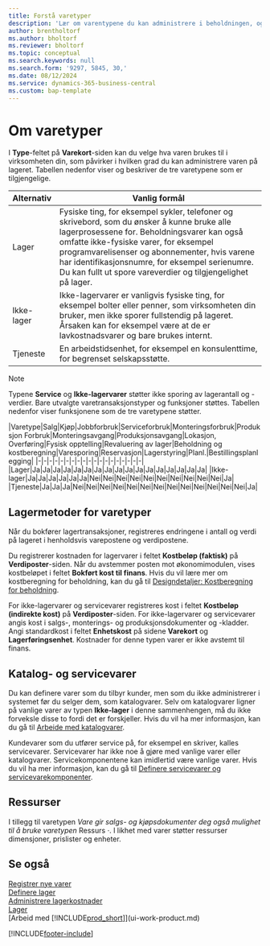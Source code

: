```yaml
---
title: Forstå varetyper
description: 'Lær om varentypene du kan administrere i beholdningen, og innvirkningen til typene. Du kan justere lagerverdien for en vare med lagermetoden FIFO eller Gjennomsnitt, når varekost endres av andre årsaker enn transaksjoner.'
author: brentholtorf
ms.author: bholtorf
ms.reviewer: bholtorf
ms.topic: conceptual
ms.search.keywords: null
ms.search.form: '9297, 5845, 30,'
ms.date: 08/12/2024
ms.service: dynamics-365-business-central
ms.custom: bap-template
---
```

# Om varetyper

I **Type**-feltet på **Varekort**-siden kan du velge hva varen brukes til i virksomheten din, som påvirker i hvilken grad du kan administrere varen på lageret. Tabellen nedenfor viser og beskriver de tre varetypene som er tilgjengelige.

|Alternativ|Vanlig formål|
|------|-----------|
|Lager|Fysiske ting, for eksempel sykler, telefoner og skrivebord, som du ønsker å kunne bruke alle lagerprosessene for. Beholdningsvarer kan også omfatte ikke-fysiske varer, for eksempel programvarelisenser og abonnementer, hvis varene har identifikasjonsnumre, for eksempel serienumre. Du kan fullt ut spore vareverdier og tilgjengelighet på lager.|
|Ikke-lager|Ikke-lagervarer er vanligvis fysiske ting, for eksempel bolter eller penner, som virksomheten din bruker, men ikke sporer fullstendig på lageret. Årsaken kan for eksempel være at de er lavkostnadsvarer og bare brukes internt.|
|Tjeneste|En arbeidstidsenhet, for eksempel en konsulenttime, for begrenset selskapsstøtte.|

> [!NOTE]
> Typene **Service** og **Ikke-lagervarer** støtter ikke sporing av lagerantall og -verdier. Bare utvalgte varetransaksjonstyper og funksjoner støttes. Tabellen nedenfor viser funksjonene som de tre varetypene støtter.

|Varetype|Salg|Kjøp|Jobbforbruk|Serviceforbruk|Monteringsforbruk|Produksjon Forbruk|Monteringsavgang|Produksjonsavgang|Lokasjon, Overføring|Fysisk opptelling|Revaluering av lager|Beholdning og kostberegning|Varesporing|Reservasjon|Lagerstyring|Planl.|Bestillingsplanlegging|
|-|-|-|-|-|-|-|-|-|-|-|-|-|-|-|-|-|-|-|
|Lager|Ja|Ja|Ja|Ja|Ja|Ja|Ja|Ja|Ja|Ja|Ja|Ja|Ja|Ja|Ja|Ja|Ja|
|Ikke-lager|Ja|Ja|Ja|Ja|Ja|Ja|Nei|Nei|Nei|Nei|Nei|Nei|Nei|Nei|Nei|Nei|Ja|
|Tjeneste|Ja|Ja|Ja|Nei|Nei|Nei|Nei|Nei|Nei|Nei|Nei|Nei|Nei|Nei|Nei|Nei|Ja|

## Lagermetoder for varetyper

Når du bokfører lagertransaksjoner, registreres endringene i antall og verdi på lageret i henholdsvis varepostene og verdipostene.

Du registrerer kostnaden for lagervarer i feltet **Kostbeløp (faktisk)** på **Verdiposter**-siden. Når du avstemmer posten mot økonomimodulen, vises kostbeløpet i feltet **Bokført kost til finans**. Hvis du vil lære mer om kostberegning for beholdning, kan du gå til [Designdetaljer: Kostberegning for beholdning](design-details-inventory-costing.md).

For ikke-lagervarer og servicevarer registreres kost i feltet **Kostbeløp (indirekte kost)** på **Verdiposter**-siden. For ikke-lagervarer og servicevarer angis kost i salgs-, monterings- og produksjonsdokumenter og -kladder. Angi standardkost i feltet **Enhetskost** på sidene **Varekort** og **Lagerføringsenhet**. Kostnader for denne typen varer er ikke avstemt til finans.

## Katalog- og servicevarer

Du kan definere varer som du tilbyr kunder, men som du ikke administrerer i systemet før du selger dem, som katalogvarer. Selv om katalogvarer ligner på vanlige varer av typen **Ikke-lager** i denne sammenhengen, må du ikke forveksle disse to fordi det er forskjeller. Hvis du vil ha mer informasjon, kan du gå til [Arbeide med katalogvarer](inventory-how-work-nonstock-items.md).

Kundevarer som du utfører service på, for eksempel en skriver, kalles servicevarer. Servicevarer har ikke noe å gjøre med vanlige varer eller katalogvarer. Servicekomponentene kan imidlertid være vanlige varer. Hvis du vil ha mer informasjon, kan du gå til [Definere servicevarer og servicevarekomponenter](service-how-setup-service-items.md).

## Ressurser

I tillegg til varetypen *Vare gir salgs- og kjøpsdokumenter deg også mulighet til å bruke varetypen* Ressurs *·*. I likhet med varer støtter ressurser dimensjoner, prislister og enheter. <!--With introduction of types *Service* and *Non-Inventory* we do not have any intention to add any extra capabilities for type Resource in purchase and sales processes. We recommend using items of applicable type instead. Resources will continue get new functionality to track the time and effort that is involved with performing and providing services and will stay important part of project and service management. Because many partner solutions use resources, we do not plan to deprecate them in the sales or purchase documents.-->

## Se også

[Registrer nye varer](inventory-how-register-new-items.md)  
[Definere lager](inventory-setup-inventory.md)  
[Administrere lagerkostnader](finance-manage-inventory-costs.md)  
[Lager](inventory-manage-inventory.md)  
[Arbeid med [!INCLUDE[prod_short](includes/prod_short.md)]](ui-work-product.md)

[!INCLUDE[footer-include](includes/footer-banner.md)]
